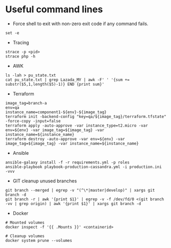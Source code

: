 # Useful command lines

- Force shell to exit with non-zero exit code if any command fails.
```shell script
set -e
```

- Tracing
```shell script
strace -p <pid>
strace php -h
```

- AWK
```shell script
ls -lah > pu_state.txt
cat pu_state.txt | grep Lazada_MY | awk -F' ' '{sum += substr($5,1,length($5)-1)} END {print sum}'
```

- Terraform

```shell script
image_tag=branch-a
env=qa
instance_name=component1-${env}-${image_tag}
terraform init -backend-config "key=qa/${image_tag}/terraform.tfstate" -force-copy -input=false
terraform apply -auto-approve -var instance_type=t2.micro -var env=${env} -var image_tag=${image_tag} -var instance_name=${instance_name}
terraform destroy -auto-approve -var env=${env} -var image_tag=${image_tag} -var instance_name=${instance_name}
```

- Ansible
```shell script
ansible-galaxy install -f -r requirements.yml -p roles
ansible-playbook playbook-production-cassandra.yml -i production.ini  -vvv
```

- GIT cleanup unused branches
```shell script
git branch --merged | egrep -v "(^\*|master|develop)" | xargs git branch -d
git branch -r | awk '{print $1}' | egrep -v -f /dev/fd/0 <(git branch -vv | grep origin) | awk '{print $1}' | xargs git branch -d
```

- Docker
```shell script
# Mounted volumes
docker inspect -f '{{ .Mounts }}' <containerid>

# Cleanup volumes
docker system prune --volumes
```
